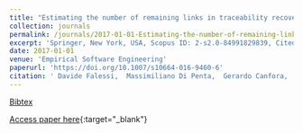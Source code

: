 ```yaml
---
title: "Estimating the number of remaining links in traceability recovery"
collection: journals
permalink: /journals/2017-01-01-Estimating-the-number-of-remaining-links-in-traceability-recovery
excerpt: 'Springer, New York, USA, Scopus ID: 2-s2.0-84991829839, Cited by: 7'
date: 2017-01-01
venue: 'Empirical Software Engineering'
paperurl: 'https://doi.org/10.1007/s10664-016-9460-6'
citation: ' Davide Falessi,  Massimiliano Di Penta,  Gerardo Canfora,  Giovanni Cantone, &quot;Estimating the number of remaining links in traceability recovery.&quot; Empirical Software Engineering, 2017.'
---
```

[Bibtex](https://dblp.org/rec/bib/journals/ese/FalessiPCC17)

[Access paper here](https://doi.org/10.1007/s10664-016-9460-6){:target="_blank"}
